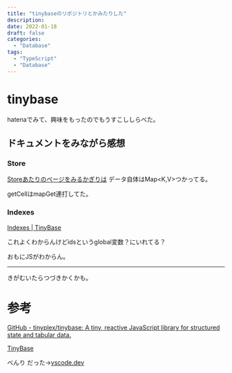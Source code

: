 ```yaml
---
title: "tinybaseのリポジトリとかみたりした"
description:
date: 2022-01-18
draft: false
categories:
  - "Database"
tags:
  - "TypeScript"
  - "Database"
---
```

# tinybase

hatenaでみて、興味をもったのでもうすこししらべた。

## ドキュメントをみながら感想

### Store

[Storeあたりのページをみるかぎりは](https://tinybase.org/api/store/interfaces/store/store/methods/getter/getcell/)
データ自体はMap<K,V>つかってる。

getCellはmapGet連打してた。

### Indexes

[Indexes | TinyBase](https://tinybase.org/api/indexes/interfaces/indexes/indexes/)

これよくわからんけどidsというglobal変数？にいれてる？

おもにJSがわからん。

---

きがむいたらつづきかくかも。

# 参考

[GitHub - tinyplex/tinybase: A tiny, reactive JavaScript library for structured state and tabular data.](https://github.com/tinyplex/tinybase)

[TinyBase](https://tinybase.org/)

べんり だった->[vscode.dev](https://vscode.dev/github/tinyplex/tinybase)
